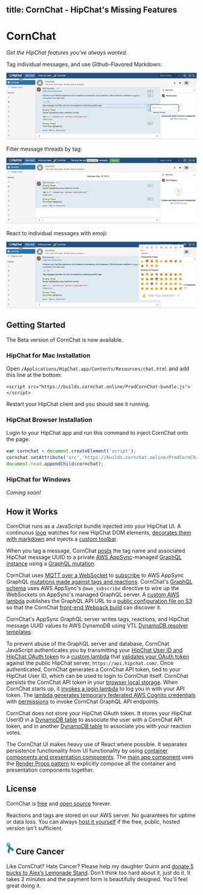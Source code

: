 title: CornChat - HipChat's Missing Features
---

# CornChat

_Get the HipChat features you've always wanted._

Tag individual messages, and use Github-Flavored Markdown:

![CornChat Screenshot](images/screenshot-tag.png "Tag individual messages to make message threads")


Filter message threads by tag:

![CornChat Screenshot](images/screenshot-filter.png "Filter message threads by tag")


React to individual messages with emoji:

![CornChat Screenshot](images/screenshot-emoji.png "React to individual messages with emoji")


## Getting Started

The Beta version of CornChat is now available.

### HipChat for Mac Installation

Open `/Applications/HipChat.app/Contents/Resources/chat.html` and add this line at the bottom:

```
<script src="https://builds.cornchat.online/ProdCornChat-bundle.js"></script>
```

Restart your HipChat client and you should see it running.


### HipChat Browser Installation

Login to your HipChat app and run this command to inject CornChat onto the page:

```javascript
var cornchat = document.createElement('script');
cornchat.setAttribute('src','https://builds.cornchat.online/ProdCornChat-bundle.js');
document.head.appendChild(cornchat);
```


### HipChat for Windows

_Coming soon!_



## How it Works

CornChat runs as a JavaScript bundle injected into your HipChat UI. A continuous [loop](https://github.com/rkuzsma/cornchat/blob/master/hipchat/src/msg-elements-store.js#L42) watches for new HipChat DOM elements, [decorates them with markdown](https://github.com/rkuzsma/cornchat/blob/master/hipchat/src/components/markdown-decorator.js) and injects a [custom toolbar](https://github.com/rkuzsma/cornchat/blob/master/hipchat/src/components/corn-cob.js).

When you tag a message, CornChat [posts](https://github.com/rkuzsma/cornchat/blob/master/hipchat/src/components/corn-cobs-container.js) the tag name and associated HipChat message UUID to a private [AWS AppSync](https://aws.amazon.com/appsync/)-managed [GraphQL instance](https://github.com/rkuzsma/cornchat/blob/master/webapp/cloudformation/templates/template.yaml#L244) using a [GraphQL mutation](https://github.com/rkuzsma/cornchat/blob/master/hipchat/src/mutations/addTag.js).

CornChat uses [MQTT over a WebSocket](https://docs.aws.amazon.com/appsync/latest/devguide/real-time-data.html) to [subscribe](https://github.com/rkuzsma/cornchat/blob/master/hipchat/src/components/msg-infos-container.js#L145) to AWS AppSync GraphQL [mutations made against tags and reactions](https://github.com/rkuzsma/cornchat/tree/master/hipchat/src/mutations). CornChat's [GraphQL schema](https://github.com/rkuzsma/cornchat/blob/master/webapp/cloudformation/graphql/schema.gql) uses AWS AppSync's `@aws_subscribe` directive to wire up the WebSockets on AppSync's managed GraphQL server. A [custom AWS lambda](https://github.com/rkuzsma/cornchat/blob/master/webapp/lambda/WritePublicConfig.js) publishes the GraphQL API URL to a [public configuration file on S3](https://s3.amazonaws.com/cornchat/public/TestCornChat/public-config/config.json) so that the CornChat [front-end Webpack build](https://github.com/rkuzsma/cornchat/blob/master/hipchat/webpack.common.js) can discover it.

CornChat's AppSync GraphQL server writes tags, reactions, and HipChat message UUID values to AWS DynamoDB using VTL [DynamoDB resolver templates](https://github.com/rkuzsma/cornchat/tree/master/webapp/cloudformation/graphql/resolvers).

To prevent abuse of the GraphQL server and database, CornChat JavaScript authenticates you by transmitting your [HipChat User ID and HipChat OAuth token](https://github.com/rkuzsma/cornchat/blob/master/hipchat/src/api-token.js#L11) to a [custom lambda](https://github.com/rkuzsma/cornchat/blob/master/webapp/lambda/GenerateToken.js) that [validates your OAuth token](https://github.com/rkuzsma/cornchat/blob/master/webapp/lambda/GenerateToken.js#L48) against the public HipChat server, `https://api.hipchat.com/`. Once authenticated, CornChat generates a CornChat API token, tied to your HipChat User ID, which can be used to login to CornChat itself. CornChat persists the CornChat API token in your [browser local storage](https://github.com/rkuzsma/cornchat/blob/master/hipchat/src/cornchat-user.js#L56). When CornChat starts up, it [invokes a login lambda](https://github.com/rkuzsma/cornchat/blob/master/hipchat/src/api-token.js#L41) to log you in with your API token. The [lambda generates temporary federated AWS Cognito credentials](https://github.com/rkuzsma/cornchat/blob/master/webapp/lambda/Login.js#L40) with [permissions](https://github.com/rkuzsma/cornchat/blob/master/webapp/cloudformation/templates/template.yaml#L169) to invoke CornChat GraphQL API endpoints.

CornChat does not store your HipChat OAuth token. It stores your HipChat UserID in a [DynamoDB table](https://github.com/rkuzsma/cornchat/blob/master/webapp/cloudformation/templates/template.yaml#L104) to associate the user with a CornChat API token, and in another [DynamoDB table](https://github.com/rkuzsma/cornchat/blob/master/webapp/cloudformation/templates/template.yaml#L89) to associate you with your reaction votes.

The CornChat UI makes heavy use of React where possible. It separates persistence functionality from UI functionality by using [container components and presentation components](https://medium.com/@dan_abramov/smart-and-dumb-components-7ca2f9a7c7d0). The [main app component](https://github.com/rkuzsma/cornchat/blob/master/hipchat/src/app.js) uses the [Render Props pattern](https://cdb.reacttraining.com/use-a-render-prop-50de598f11ce) to explicitly compose all the container and presentation components together.

## License

CornChat is [free](https://github.com/rkuzsma/cornchat/) and [open source](https://github.com/rkuzsma/cornchat) forever.

Reactions and tags are stored on our AWS server. No guarantees for uptime or data loss. You can always [host it yourself](https://github.com/rkuzsma/cornchat/) if the free, public, hosted version isn't sufficient.


## ![Cure Cancer](images/ribbon.png "Ribbon") Cure Cancer

Like CornChat? Hate Cancer? Please help my daughter Quinn and [donate 5 bucks to Alex’s Lemonade Stand](https://www.alexslemonade.org/mypage/1455792/donate/nojs). Don’t think too hard about it, just do it. It takes 2 minutes and the payment form is beautifully designed. You'll feel great doing it.
